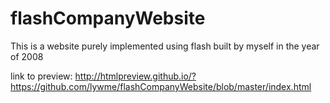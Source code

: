 # flashCompanyWebsite
This is a website purely implemented using flash built by myself in the year of 2008

link to preview:
http://htmlpreview.github.io/?https://github.com/lywme/flashCompanyWebsite/blob/master/index.html
